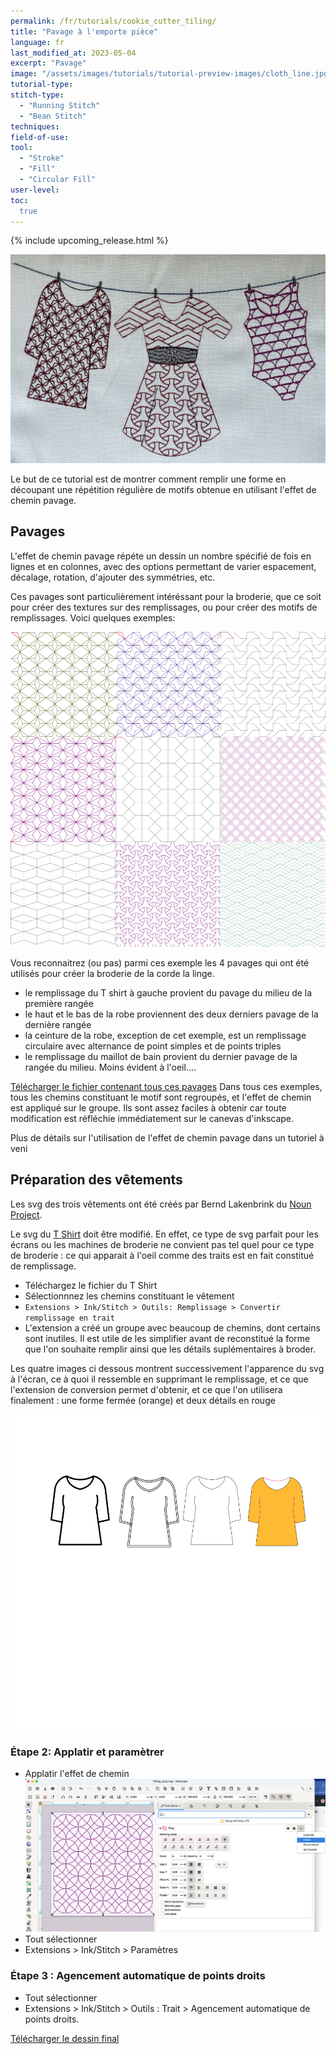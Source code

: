 ```yaml
---
permalink: /fr/tutorials/cookie_cutter_tiling/
title: "Pavage à l'emporte pièce"
language: fr
last_modified_at: 2023-05-04
excerpt: "Pavage"
image: "/assets/images/tutorials/tutorial-preview-images/cloth_line.jpg"
tutorial-type:
stitch-type:
  - "Running Stitch"
  - "Bean Stitch"
techniques:
field-of-use:
tool:
  - "Stroke"
  - "Fill"
  - "Circular Fill"
user-level:
toc:
  true
---
```


{% include upcoming_release.html %}

![Brodé](/assets/images/tutorials/tutorial-preview-images/cloth_line.jpg)

Le but de ce tutorial est de montrer comment remplir une forme en découpant  une répétition régulière de motifs obtenue  en utilisant l'effet de chemin pavage.



## Pavages
L'effet de chemin pavage répéte un dessin un nombre spécifié de fois en lignes et en colonnes, avec des options permettant de varier espacement, décalage, rotation, d'ajouter des symmétries, etc.

Ces pavages sont particulièrement intéréssant pour la broderie, que ce soit pour créer des textures sur des remplissages, ou pour créer des motifs de remplissages.
Voici quelques exemples:

 ![tiles](/assets/images/tutorials/cookie_cutter_tiling/all_png.png) 
 
Vous reconnaitrez (ou pas) parmi ces exemple les 4 pavages qui ont été utilisés pour créer la broderie de la corde la linge.
* le remplissage du T shirt à gauche provient du pavage du milieu de la première rangée
* le haut et le bas de la robe proviennent des deux derniers pavage de la dernière rangée
* la ceinture de la robe, exception de cet exemple, est un remplissage circulaire avec alternance de point simples et de points triples
* le remplissage du maillot de bain provient du dernier pavage de la rangée du milieu. Moins évident à l'oeil....

[Télécharger le fichier contenant tous ces pavages](/assets/images/tutorials/cookie_cutter_tiling/tiles_ideas.svg) 
Dans tous ces exemples, tous les chemins constituant le motif sont regroupés, et l'effet de chemin est appliqué sur le groupe. 
Ils sont assez faciles à obtenir car toute modification est réfléchie immédiatement sur le canevas d'inkscape.

Plus de détails sur l'utilisation de l'effet de chemin pavage dans un tutoriel à veni


## Préparation  des  vêtements

Les svg des trois vêtements ont été créés par Bernd Lakenbrink du [Noun Project](https://thenounproject.com/browse/collection-icon/clothes-icon-set-158916/?p=1).

Le svg du  [T Shirt](https://thenounproject.com/browse/icons/term/womans-shirt/) doit être modifié. En effet, ce type de svg parfait pour les écrans ou les machines de broderie ne convient pas tel quel pour ce type de broderie : ce qui apparait à l'oeil comme des traits est en fait constitué de remplissage. 



* Téléchargez le fichier  du T Shirt
* Sélectionnnez les chemins constituant le vêtement
* `Extensions > Ink/Stitch > Outils: Remplissage > Convertir remplissage en trait`
* L'extension a créé un groupe avec beaucoup de chemins, dont certains sont inutiles. Il est utile de les simplifier avant de reconstitué la forme que l'on souhaite remplir ainsi que les détails suplémentaires à broder.

Les quatre images ci dessous montrent successivement l'apparence du svg à l'écran, ce à quoi il ressemble  en supprimant le remplissage, et ce que l'extension de conversion permet d'obtenir, et ce que l'on utilisera finalement : une forme fermée (orange) et deux détails en rouge

![T-Shirt](/assets/images/tutorials/cookie_cutter_tiling/Tshirt.png) 




### Étape 2: Applatir et paramètrer
* Applatir l'effet de chemin
![Flatten](/assets/images/tutorials/tiling/flatten_lazy.jpg)
* Tout sélectionner
* Extensions > Ink/Stitch > Paramètres 


### Étape 3 : Agencement automatique de points droits
* Tout sélectionner
* Extensions > Ink/Stitch > Outils : Trait > Agencement automatique de points droits.

[Télécharger le dessin final ](/assets/images/tutorials/tiling/tiling_lazy.svg)
